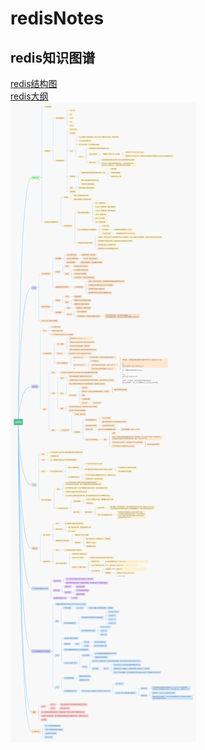 # redisNotes
 ## redis知识图谱
  [redis结构图](https://www.processon.com/view/link/5fcc49e71e08534f6cd72c44)  
  [redis大纲](https://www.processon.com/view/link/5fcc49e71e08534f6cd72c44#outline)  
 ![image](https://github.com/yanlongLv/redisNotes/blob/master/redis.png)